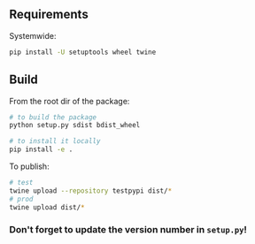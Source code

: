 ## Requirements

Systemwide:
```bash
pip install -U setuptools wheel twine
```

## Build

From the root dir of the package:

```bash
# to build the package
python setup.py sdist bdist_wheel

# to install it locally
pip install -e .
```

To publish:
```bash
# test
twine upload --repository testpypi dist/*
# prod
twine upload dist/*
```

### Don't forget to update the version number in `setup.py`!